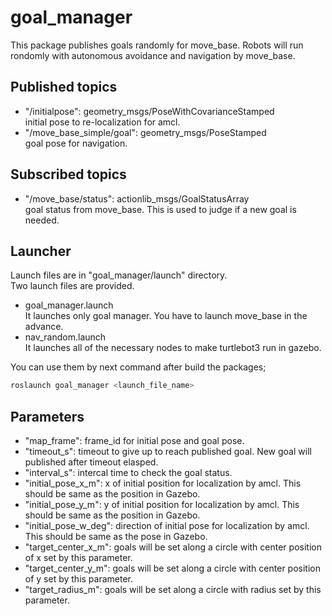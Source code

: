 # goal_manager

This package publishes goals randomly for move_base.
Robots will run rondomly with autonomous avoidance and navigation by move_base.

## Published topics
- "/initialpose": geometry_msgs/PoseWithCovarianceStamped <br/>
    initial pose to re-localization for amcl.
- "/move_base_simple/goal": geometry_msgs/PoseStamped <br />
    goal pose for navigation.

## Subscribed topics
- "/move_base/status": actionlib_msgs/GoalStatusArray <br/>
    goal status from move_base. This is used to judge if a new goal is needed.

## Launcher
Launch files are in "goal_manager/launch" directory. <br/>
Two launch files are provided.
- goal_manager.launch <br/>
   It launches only goal manager. You have to launch move_base in the advance.
- nav_random.launch <br/>
   It launches all of the necessary nodes to make turtlebot3 run in gazebo.

You can use them by next command after build the packages;
```bash
roslaunch goal_manager <launch_file_name>
```

## Parameters
 - "map_frame": frame_id for initial pose and goal pose.
 - "timeout_s": timeout to give up to reach published goal. New goal will published after timeout elasped.
 - "interval_s": intercal time to check the goal status.
 - "initial_pose_x_m": x of initial position for localization by amcl. This should be same as the position in Gazebo.
 - "initial_pose_y_m": y of initial position for localization by amcl. This should be same as the position in Gazebo.
 - "initial_pose_w_deg": direction of initial pose for localization by amcl. This should be same as the pose in Gazebo.
 - "target_center_x_m": goals will be set along a circle with center position of x set by this parameter.
 - "target_center_y_m": goals will be set along a circle with center position of y set by this parameter.
 - "target_radius_m": goals will be set along a circle with radius set by this parameter.


